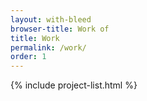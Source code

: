 ```yaml
---
layout: with-bleed
browser-title: Work of
title: Work
permalink: /work/
order: 1
---
```


<section class="project-list">
	{% include project-list.html %}
</section>